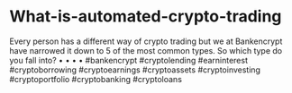 # What-is-automated-crypto-trading
Every person has a different way of crypto trading but we at Bankencrypt have narrowed it down to 5 of the most common types.  So which type do you fall into? • • • •  #bankencrypt #cryptolending #earninterest #cryptoborrowing #cryptoearnings #cryptoassets #cryptoinvesting #cryptoportfolio #cryptobanking #cryptoloans
